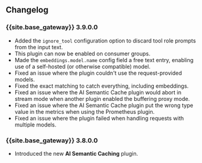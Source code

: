 ## Changelog

### {{site.base_gateway}} 3.9.0.0
* Added the `ignore_tool` configuration option to discard tool role prompts from the input text.
* This plugin can now be enabled on consumer groups.
* Made the `embeddings.model.name` config field a free text entry, enabling use of a self-hosted (or otherwise compatible) model.
* Fixed an issue where the plugin couldn't use the request-provided models.
* Fixed the exact matching to catch everything, including embeddings.
* Fixed an issue where the AI Semantic Cache plugin would abort in stream mode when another plugin enabled the buffering proxy mode.
* Fixed an issue where the AI Semantic Cache plugin put the wrong type value in the metrics when using the Prometheus plugin.
* Fixed an issue where the plugin failed when handling requests with multiple models.


### {{site.base_gateway}} 3.8.0.0

* Introduced the new **AI Semantic Caching** plugin.